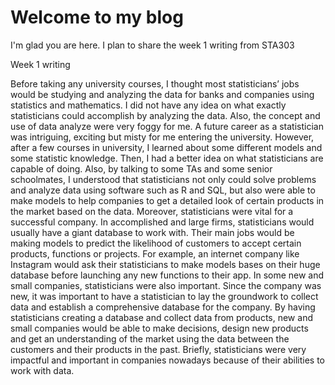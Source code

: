 # Welcome to my blog

I'm glad you are here. I plan to share the week 1 writing from STA303

Week 1 writing

Before taking any university courses, I thought most statisticians’ jobs would be studying and
analyzing the data for banks and companies using statistics and mathematics. I did not have any
idea on what exactly statisticians could accomplish by analyzing the data. Also, the concept and
use of data analyze were very foggy for me. A future career as a statistician was intriguing,
exciting but misty for me entering the university.
However, after a few courses in university, I learned about some different models and some
statistic knowledge. Then, I had a better idea on what statisticians are capable of doing. Also, by
talking to some TAs and some senior schoolmates, I understood that statisticians not only could
solve problems and analyze data using software such as R and SQL, but also were able to make
models to help companies to get a detailed look of certain products in the market based on the
data. Moreover, statisticians were vital for a successful company. In accomplished and large
firms, statisticians would usually have a giant database to work with. Their main jobs would be
making models to predict the likelihood of customers to accept certain products, functions or
projects. For example, an internet company like Instagram would ask their statisticians to make
models bases on their huge database before launching any new functions to their app. In some
new and small companies, statisticians were also important. Since the company was new, it was
important to have a statistician to lay the groundwork to collect data and establish a
comprehensive database for the company. By having statisticians creating a database and collect
data from products, new and small companies would be able to make decisions, design new
products and get an understanding of the market using the data between the customers and their
products in the past. Briefly, statisticians were very impactful and important in companies
nowadays because of their abilities to work with data.
